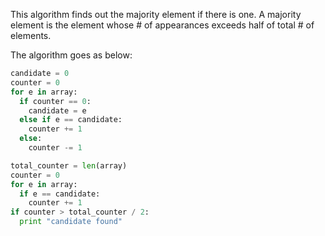 This algorithm finds out the majority element if there is one. A majority element is the element whose # of appearances exceeds half of total # of elements.

The algorithm goes as below:

```python
candidate = 0
counter = 0
for e in array:
  if counter == 0:
    candidate = e
  else if e == candidate:
    counter += 1
  else:
    counter -= 1

total_counter = len(array)
counter = 0
for e in array:
  if e == candidate:
    counter += 1
if counter > total_counter / 2:
  print "candidate found"
